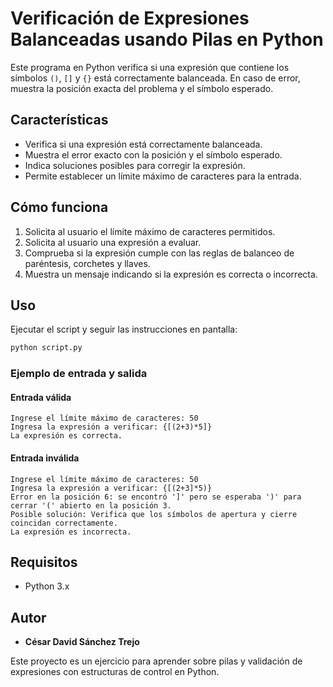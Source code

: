 # Verificación de Expresiones Balanceadas usando Pilas en Python

Este programa en Python verifica si una expresión que contiene los símbolos `()`, `[]` y `{}` está correctamente balanceada. En caso de error, muestra la posición exacta del problema y el símbolo esperado.

## Características
- Verifica si una expresión está correctamente balanceada.
- Muestra el error exacto con la posición y el símbolo esperado.
- Indica soluciones posibles para corregir la expresión.
- Permite establecer un límite máximo de caracteres para la entrada.

## Cómo funciona
1. Solicita al usuario el límite máximo de caracteres permitidos.
2. Solicita al usuario una expresión a evaluar.
3. Comprueba si la expresión cumple con las reglas de balanceo de paréntesis, corchetes y llaves.
4. Muestra un mensaje indicando si la expresión es correcta o incorrecta.

## Uso
Ejecutar el script y seguir las instrucciones en pantalla:
```bash
python script.py
```

### Ejemplo de entrada y salida
#### Entrada válida
```
Ingrese el límite máximo de caracteres: 50
Ingresa la expresión a verificar: {[(2+3)*5]}
La expresión es correcta.
```

#### Entrada inválida
```
Ingrese el límite máximo de caracteres: 50
Ingresa la expresión a verificar: {[(2+3]*5)}
Error en la posición 6: se encontró ']' pero se esperaba ')' para cerrar '(' abierto en la posición 3.
Posible solución: Verifica que los símbolos de apertura y cierre coincidan correctamente.
La expresión es incorrecta.
```

## Requisitos
- Python 3.x

## Autor
- **César David Sánchez Trejo**

Este proyecto es un ejercicio para aprender sobre pilas y validación de expresiones con estructuras de control en Python.
